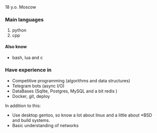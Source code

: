 18 y.o. Moscow 
### Main languages
1. python
2. cpp 
#### Also know 
- bash, lua and c

### Have experience in

- Competitive programming (algorithms and data structures)
- Telegram bots (async I/O)
- DataBases (Sqlite, Postgres, MySQL and a bit redis )
- Docker, git, deploy

In addition to this:
- Use desktop gentoo, so know a lot about linux and a little about *BSD and build systems. 
- Basic understanding of networks <br>
 
<!--
![](https://media.tenor.com/zm2WjmF-MFIAAAAi/applecatrun-apple-cat.gif)
-->
